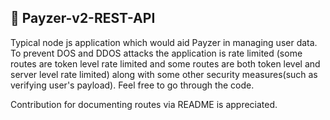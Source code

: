 ## 🚀 Payzer-v2-REST-API
Typical node js application which would aid Payzer in managing user data. To prevent DOS and DDOS attacks the application is rate limited (some routes are token level rate limited and some routes are both token level and server level rate limited) along with some other security measures(such as verifying user's payload). Feel free to go through the code. 

Contribution for documenting routes via README is appreciated.